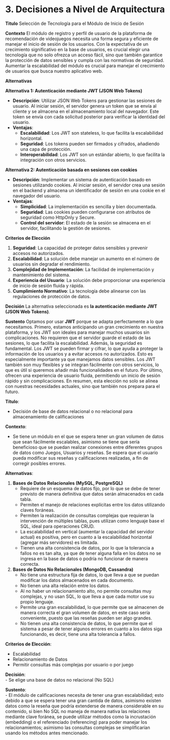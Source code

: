 # 3. Decisiones a Nivel de Arquitectura
**Titulo**
Selección de Tecnología para el Módulo de Inicio de Sesión

**Contexto**
El módulo de registro y perfil de usuario de la plataforma de recomendación de videojuegos necesita una forma segura y eficiente de manejar el inicio de sesión de los usuarios. Con la expectativa de un crecimiento significativo en la base de usuarios, es crucial elegir una tecnología que no solo ofrezca un acceso fácil, sino que también garantice la protección de datos sensibles y cumpla con las normativas de seguridad. Aumentar la escalabilidad del módulo es crucial para manejar el crecimiento de usuarios que busca nuestro aplicativo web.

**Alternativas**

**Alternativa 1: Autenticación mediante JWT (JSON Web Tokens)**
- **Descripción**: Utilizar JSON Web Tokens para gestionar las sesiones de usuario. Al iniciar sesión, el servidor genera un token que se envía al cliente y se almacena en el almacenamiento local del navegador. Este token se envía con cada solicitud posterior para verificar la identidad del usuario.
- **Ventajas**:
  - **Escalabilidad**: Los JWT son stateless, lo que facilita la escalabilidad horizontal.
  - **Seguridad**: Los tokens pueden ser firmados y cifrados, añadiendo una capa de protección.
  - **Interoperabilidad**: Los JWT son un estándar abierto, lo que facilita la integración con otros servicios.

**Alternativa 2: Autenticación basada en sesiones con cookies**
- **Descripción**: Implementar un sistema de autenticación basado en sesiones utilizando cookies. Al iniciar sesión, el servidor crea una sesión en el backend y almacena un identificador de sesión en una cookie en el navegador del usuario.
- **Ventajas**:
  - **Simplicidad**: La implementación es sencilla y bien documentada.
  - **Seguridad**: Las cookies pueden configurarse con atributos de seguridad como HttpOnly y Secure.
  - **Control del servidor**: El estado de la sesión se almacena en el servidor, facilitando la gestión de sesiones.

**Criterios de Elección**
1. **Seguridad**: La capacidad de proteger datos sensibles y prevenir accesos no autorizados.
2. **Escalabilidad**: La solución debe manejar un aumento en el número de usuarios sin degradar el rendimiento.
3. **Complejidad de Implementación**: La facilidad de implementación y mantenimiento del sistema.
4. **Experiencia del Usuario**: La solución debe proporcionar una experiencia de inicio de sesión fluida y rápida.
5. **Cumplimiento Normativo**: La tecnología debe alinearse con las regulaciones de protección de datos.

**Decisión**
La alternativa seleccionada es **la autenticación mediante JWT (JSON Web Tokens)**.

**Sustento**
Optamos por usar **JWT** porque se adapta perfectamente a lo que necesitamos. Primero, estamos anticipando un gran crecimiento en nuestra plataforma, y los JWT son ideales para manejar muchos usuarios sin complicaciones. No requieren que el servidor guarde el estado de las sesiones, lo que facilita la escalabilidad.
Además, la seguridad es fundamental. Los JWT se pueden firmar y cifrar, lo que ayuda a proteger la información de los usuarios y a evitar accesos no autorizados. Esto es especialmente importante ya que manejamos datos sensibles.
Los JWT también son muy flexibles y se integran fácilmente con otros servicios, lo que es útil si queremos añadir más funcionalidades en el futuro. Por último, ofrecen una experiencia de usuario fluida, permitiendo un inicio de sesión rápido y sin complicaciones. En resumen, esta elección no solo se alinea con nuestras necesidades actuales, sino que también nos prepara para el futuro.


**Título**:  
- Decisión de base de datos relacional o no relacional para almacenamiento de calificaciones

**Contexto**:  
- Se tiene un módulo en el que se espera tener un gran volumen de datos que sean fácilmente escalables, asimismo se tiene que sería beneficioso que se puedan realizar conexiones entre diferentes grupos de datos como Juegos, Usuarios y reseñas. Se espera que el usuario pueda modificar sus reseñas y calificaciones realizadas, a fin de corregir posibles errores.

**Alternativas**:  
1. **Bases de Datos Relacionales (MySQL, PostgreSQL)**
    - Requiere de un esquema de datos fijo, por lo que se debe de tener previsto de manera definitiva que datos serán almacenados en cada tabla.
    - Permiten el manejo de relaciones explícitas entre los datos utilizando claves foráneas.
    - Permiten la realización de consultas complejas que requieran la intervención de múltiples tablas, pues utilizan como lenguaje base el SQL, ideal para operaciones CRUD.
    - La escalabilidad en vertical (aumentar la capacidad del servidor actual) es positiva, pero en cuanto a la escalabilidad horizontal (agregar más servidores) es limitada.
    - Tienen una alta consistencia de datos, por lo que la tolerancia a fallos no es tan alta, ya que de tener alguna falla en los datos no se ingresa en la base de datos o podría no funcionar de manera correcta.
2. **Bases de Datos No Relacionales (MongoDB, Cassandra)**
    - No tiene una estructura fija de datos, lo que lleva a que se puedan modificar los datos almacenados en cada documento.
    - No tienen una alta relación entre los datos.
    - Al no haber un relacionamiento alto, no permite consultas muy complejas, y no usan SQL, lo que lleva a que cada motor use su propio lenguaje.
    - Permite una gran escalabilidad, lo que permite que se almacenen de manera correcta el gran volumen de datos, en este caso sería conveniente, puesto que las reseñas pueden ser algo grandes.
    - No tienen una alta consistencia de datos, lo que permite que el sistema a pesar de tener algunos errores en cuanto a los datos siga funcionando, es decir, tiene una alta tolerancia a fallos.

**Criterios de Elección**:  
- Escalabilidad
- Relacionamiento de Datos
- Permitir consultas más complejas por usuario o por juego

**Decisión**:  
    - Se elige una base de datos no relacional (No SQL)

**Sustento**:  
    - El módulo de calificaciones necesita de tener una gran escalabilidad; esto debido a que se espera tener una gran cantida de datos, asimismo existen datos como la reseña que podría extenderse de manera considerable en su contenido, si bien No SQL no maneja de manera nativa las relaciones mediante clave foránea, se puede utilizar métodos como la incrustación (embedding) o el referenciado (referencing) para poder manejar los relacionamientos; asimismo las consultas complejas se simplificarían usando los métodos antes mencionado.
